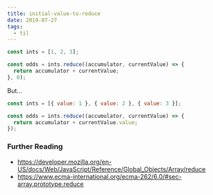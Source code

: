 ```yaml
---
title: initial-value-to-reduce
date: 2019-07-27
tags:
  - til
---
```


```js
const ints = [1, 2, 3];

const odds = ints.reduce((accumulator, currentValue) => {
  return accumulator + currentValue;
}, 0);
```

But...

```js
const ints = [{ value: 1 }, { value: 2 }, { value: 3 }];

const odds = ints.reduce((accumulator, currentValue) => {
  return accumulator + currentValue.value;
});
```

### Further Reading

- https://developer.mozilla.org/en-US/docs/Web/JavaScript/Reference/Global_Objects/Array/reduce
- https://www.ecma-international.org/ecma-262/6.0/#sec-array.prototype.reduce
